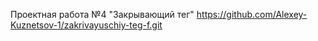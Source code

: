 Проектная работа №4
"Закрывающий тег"
https://github.com/Alexey-Kuznetsov-1/zakrivayuschiy-teg-f.git